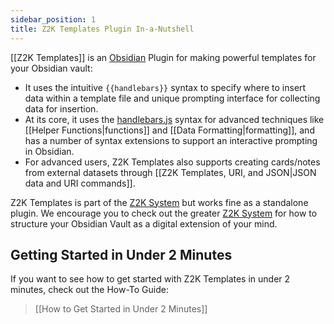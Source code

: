 ```yaml
---
sidebar_position: 1
title: Z2K Templates Plugin In-a-Nutshell
---
```

[[Z2K Templates]] is an [Obsidian](https://obsidian.md) Plugin for making powerful templates for your Obsidian vault:
- It uses the intuitive `{{handlebars}}` syntax to specify where to insert data within a template file and unique prompting interface for collecting data for insertion.
- At its core, it uses the  [handlebars.js](https://handlebars.js) syntax for advanced techniques like [[Helper Functions|functions]] and [[Data Formatting|formatting]], and has a number of syntax extensions to support an interactive prompting in Obsidian. 
- For advanced users, Z2K Templates also supports creating cards/notes from external datasets through [[Z2K Templates, URI, and JSON|JSON data and URI commands]].

Z2K Templates is part of the [Z2K System](https://z2ksystem.com) but works fine as a standalone plugin. We encourage you to check out the greater [Z2K System](https://z2ksystem.com) for how to structure your Obsidian Vault as a digital extension of your mind. 

## Getting Started in Under 2 Minutes
If you want to see how to get started with Z2K Templates in under 2 minutes, check out the How-To Guide:

> [[How to Get Started in Under 2 Minutes]]



